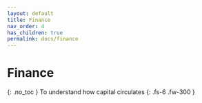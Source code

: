 ```yaml
---
layout: default
title: Finance
nav_order: 4
has_children: true
permalink: docs/finance	
---
```


# Finance
{: .no_toc }
To understand how capital circulates
{: .fs-6 .fw-300 }
